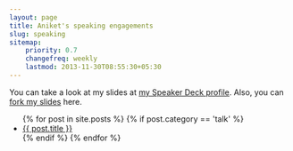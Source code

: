 ```yaml
---
layout: page
title: Aniket's speaking engagements
slug: speaking
sitemap:
    priority: 0.7
    changefreq: weekly
    lastmod: 2013-11-30T08:55:30+05:30
---
```


You can take a look at my slides at <a href="https://speakerdeck.com/aniketpant">my Speaker Deck profile</a>. Also, you can <a href="https://github.com/aniketpant/presentations">fork my slides</a> here.

<ul class="list">
{% for post in site.posts %}
	{% if post.category == 'talk' %}
	<li class="list__item">
		<a class="list__link" href="{{ post.url }}">{{ post.title }}</a>
	</li>
	{% endif %}
{% endfor %}
</ul>
